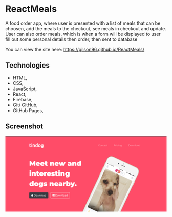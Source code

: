 # ReactMeals

A food order app, where user is presented with a list of meals that can be choosen, add the meals to the checkout, see meals in checkout and update. User can also order meals, which is when a form will be displayed to user fill out some personal details then order, then sent to database

You can view the site here: https://gilson96.github.io/ReactMeals/


## Technologies
- HTML, 
- CSS,
- JavaScript,
- React,
- Firebase,
- Git/ GitHub,
- GitHub Pages,

## Screenshot
![Wireframe](https://github.com/Gilson96/TinDog/blob/master/src/assets/Screenshot%20(116).png)